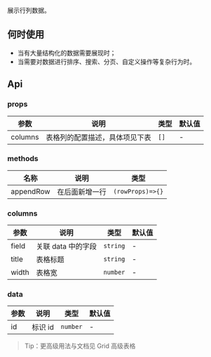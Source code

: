 展示行列数据。

## 何时使用

- 当有大量结构化的数据需要展现时；
- 当需要对数据进行排序、搜索、分页、自定义操作等复杂行为时。

## Api

### props

| 参数    | 说明                           | 类型 | 默认值 |
| ------- | ------------------------------ | ---- | ------ |
| columns | 表格列的配置描述，具体项见下表 | `[]` | -      |

### methods

| 名称      | 说明           | 类型             |
| --------- | -------------- | ---------------- |
| appendRow | 在后面新增一行 | `(rowProps)=>{}` |

### columns

| 参数  | 说明               | 类型     | 默认值 |
| ----- | ------------------ | -------- | ------ |
| field | 关联 data 中的字段 | `string` | -      |
| title | 表格标题           | `string` | -      |
| width | 表格宽             | `number` | -      |

### data

| 参数 | 说明    | 类型     | 默认值 |
| ---- | ------- | -------- | ------ |
| id   | 标识 id | `number` | -      |

> Tip：更高级用法与文档见 Grid 高级表格
